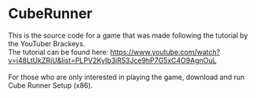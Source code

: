 # CubeRunner
This is the source code for a game that was made following the tutorial by the YouTuber Brackeys. <br>
The tutorial can be found here: https://www.youtube.com/watch?v=j48LtUkZRjU&list=PLPV2KyIb3jR53Jce9hP7G5xC4O9AgnOuL <br>
<br>
For those who are only interested in playing the game, download and run Cube Runner Setup (x86).
